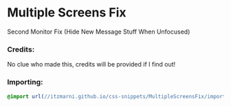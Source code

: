 # Multiple Screens Fix
Second Monitor Fix (Hide New Message Stuff When Unfocused)

### Credits:
No clue who made this, credits will be provided if I find out!

### Importing:
```css
@import url(//itzmarni.github.io/css-snippets/MultipleScreensFix/import.css);
```